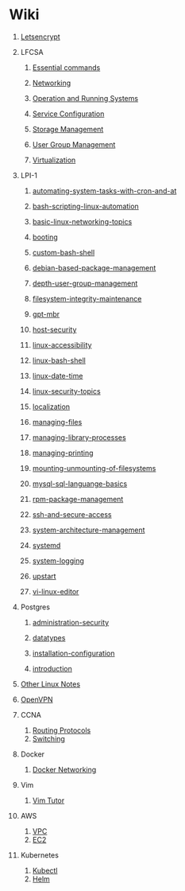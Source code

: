 # Wiki

1. [Letsencrypt](letsencrypt/letsencrypt)

2. LFCSA

    1. [Essential commands](lfcsa/essential-commands)
    
    2. [Networking](lfcsa/networking)
    
    3. [Operation and Running Systems](lfcsa/operation-running-systems)
    
    4. [Service Configuration](lfcsa/service-configuration)
    
    5. [Storage Management](lfcsa/storage-management)
    
    6. [User Group Management](lfcsa/user-group-management)
    
    7. [Virtualization](lfcsa/virtualization)

3. LPI-1

    1. [automating-system-tasks-with-cron-and-at](lpi1/automating-system-tasks-with-cron-and-at)

    2. [bash-scripting-linux-automation](lpi1/bash-scripting-linux-automation)

    3. [basic-linux-networking-topics](lpi1/basic-linux-networking-topics)

    4. [booting](lpi1/booting)

    5. [custom-bash-shell](lpi1/custom-bash-shell)

    6. [debian-based-package-management](lpi1/debian-based-package-management)

    9. [depth-user-group-management](lpi1/depth-user-group-management)

    10. [filesystem-integrity-maintenance](lpi1/filesystem-integrity-maintenance)

    11. [gpt-mbr](lpi1/gpt-mbr)

    12. [host-security](lpi1/host-security)

    13. [linux-accessibility](lpi1/linux-accessibility)

    14. [linux-bash-shell](lpi1/linux-bash-shell)

    15. [linux-date-time](lpi1/linux-date-time)

    16. [linux-security-topics](lpi1/linux-security-topics)

    17. [localization](lpi1/localization)

    18. [managing-files](lpi1/managing-files)

    19. [managing-library-processes](lpi1/managing-library-processes)

    20. [managing-printing](lpi1/managing-printing)

    21. [mounting-unmounting-of-filesystems](lpi1/mounting-unmounting-of-filesystems)

    22. [mysql-sql-languange-basics](lpi1/mysql-sql-languange-basics)

    23. [rpm-package-management](lpi1/rpm-package-management)

    24. [ssh-and-secure-access](lpi1/ssh-and-secure-access)

    25. [system-architecture-management](lpi1/system-architecture-management)

    26. [systemd](lpi1/systemd)

    27. [system-logging](lpi1/system-logging)

    28. [upstart](lpi1/upstart)

    29. [vi-linux-editor](lpi1/vi-linux-editor)

4. Postgres

    1. [administration-security](postgres/administration-security)

    2. [datatypes](postgres/datatypes)

    3. [installation-configuration](postgres/installation-configuration)

    4. [introduction](postgres/introduction)

5. [Other Linux Notes](Linux-Notes)

6. [OpenVPN](networking/openvpn)

7. CCNA
    1. [Routing Protocols](networking/ccna2)
    2. [Switching](networking/ccna3)
8. Docker
    1. [Docker Networking](docker/docker-networking)
9. Vim
    1. [Vim Tutor](vim/vim-tutor)
10. AWS
    1. [VPC](aws/vpc)
    2. [EC2](aws/ec2)
11. Kubernetes
    1. [Kubectl](kubernetes/kubectl)
    2. [Helm](kubernetes/helm)
